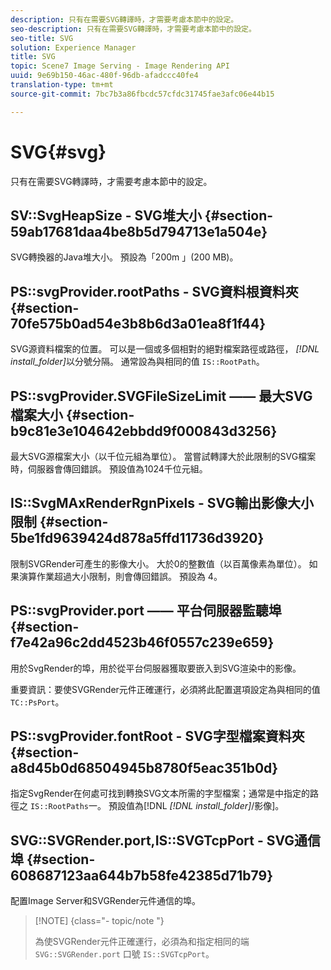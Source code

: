 ```yaml
---
description: 只有在需要SVG轉譯時，才需要考慮本節中的設定。
seo-description: 只有在需要SVG轉譯時，才需要考慮本節中的設定。
seo-title: SVG
solution: Experience Manager
title: SVG
topic: Scene7 Image Serving - Image Rendering API
uuid: 9e69b150-46ac-480f-96db-afadccc40fe4
translation-type: tm+mt
source-git-commit: 7bc7b3a86fbcdc57cfdc31745fae3afc06e44b15

---
```



# SVG{#svg}

只有在需要SVG轉譯時，才需要考慮本節中的設定。

## SV::SvgHeapSize - SVG堆大小 {#section-59ab17681daa4be8b5d794713e1a504e}

SVG轉換器的Java堆大小。 預設為「200m 」(200 MB)。

## PS::svgProvider.rootPaths - SVG資料根資料夾 {#section-70fe575b0ad54e3b8b6d3a01ea8f1f44}

SVG源資料檔案的位置。 可以是一個或多個相對的絕對檔案路徑或路徑， *[!DNL install_folder]*&#x200B;以分號分隔。 通常設為與相同的值 `IS::RootPath`。

## PS::svgProvider.SVGFileSizeLimit —— 最大SVG檔案大小 {#section-b9c81e3e104642ebbdd9f000843d3256}

最大SVG源檔案大小（以千位元組為單位）。 當嘗試轉譯大於此限制的SVG檔案時，伺服器會傳回錯誤。 預設值為1024千位元組。

## IS::SvgMAxRenderRgnPixels - SVG輸出影像大小限制 {#section-5be1fd9639424d878a5ffd11736d3920}

限制SVGRender可產生的影像大小。 大於0的整數值（以百萬像素為單位）。 如果演算作業超過大小限制，則會傳回錯誤。 預設為 4。

## PS::svgProvider.port —— 平台伺服器監聽埠 {#section-f7e42a96c2dd4523b46f0557c239e659}

用於SvgRender的埠，用於從平台伺服器獲取要嵌入到SVG渲染中的影像。

重要資訊：要使SVGRender元件正確運行，必須將此配置選項設定為與相同的值 `TC::PsPort`。

## PS::svgProvider.fontRoot - SVG字型檔案資料夾 {#section-a8d45b0d68504945b8780f5eac351b0d}

指定SvgRender在何處可找到轉換SVG文本所需的字型檔案；通常是中指定的路徑之 `IS::RootPaths`一。 預設值為[!DNL *[!DNL install_folder]*/影像]。

## SVG::SVGRender.port,IS::SVGTcpPort - SVG通信埠 {#section-608687123aa644b7b58fe42385d71b79}

配置Image Server和SVGRender元件通信的埠。

>[!NOTE] {class=&quot;- topic/note &quot;}
>
>為使SVGRender元件正確運行，必須為和指定相同的端 `SVG::SVGRender.port` 口號 `IS::SVGTcpPort`。

